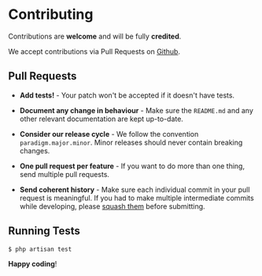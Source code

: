 # Contributing

Contributions are **welcome** and will be fully **credited**.

We accept contributions via Pull Requests on [Github](https://github.com/mirchaemanuel/devfest-quiz).


## Pull Requests

- **Add tests!** - Your patch won't be accepted if it doesn't have tests.

- **Document any change in behaviour** - Make sure the `README.md` and any other relevant documentation are kept up-to-date.

- **Consider our release cycle** -  We follow the convention `paradigm.major.minor`. Minor releases should never contain breaking changes.

- **One pull request per feature** - If you want to do more than one thing, send multiple pull requests.

- **Send coherent history** - Make sure each individual commit in your pull request is meaningful. If you had to make multiple intermediate commits while developing, please [squash them](http://www.git-scm.com/book/en/v2/Git-Tools-Rewriting-History#Changing-Multiple-Commit-Messages) before submitting.


## Running Tests

``` bash
$ php artisan test
```

**Happy coding**!
